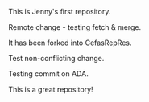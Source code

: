 This is Jenny's first repository.

Remote change - testing fetch & merge.

It has been forked into CefasRepRes.

Test non-conflicting change.

Testing commit on ADA. 

This is a great repository!
